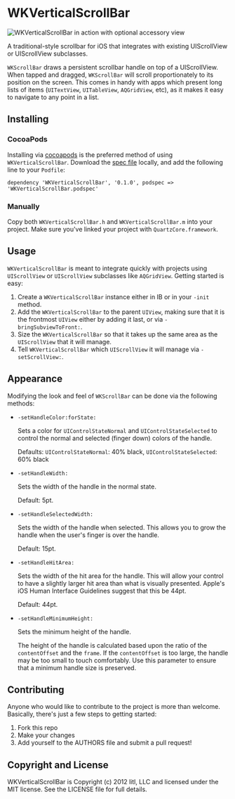 # WKVerticalScrollBar

![WKVerticalScrollBar in action with optional accessory view](https://raw.github.com/litl/WKVerticalScrollBar/master/images/demo-01.png)

A traditional-style scrollbar for iOS that integrates with existing UIScrollView or UIScrollView subclasses.

`WKScrollBar` draws a persistent scrollbar handle on top of a UIScrollView.  When tapped and dragged, `WKScrollBar` will scroll proportionately to its position on the screen.  This comes in handy with apps which present long lists of items (`UITextView`, `UITableView`, `AQGridView`, etc), as it makes it easy to navigate to any point in a list.

## Installing
### CocoaPods
Installing via [cocoapods](http://cocoapods.org) is the preferred method of using `WKVerticalScrollBar`.  Download the [spec file](https://github.com/CocoaPods/Specs/pull/262) locally, and add the following line to your `Podfile`:

    dependency 'WKVerticalScrollBar', '0.1.0', podspec => 'WKVerticalScrollBar.podspec'
    
### Manually
Copy both `WKVerticalScrollBar.h` and `WKVerticalScrollBar.m` into your project.  Make sure you've linked your project with `QuartzCore.framework`.

## Usage
`WKVerticalScrollBar` is meant to integrate quickly with projects using `UIScrollView` or `UIScrollView` subclasses like  `AQGridView`.  Getting started is easy:

1. Create a `WKVerticalScrollBar` instance either in IB or in your `-init` method.
2. Add the `WKVerticalScrollBar` to the parent `UIView`, making sure that it is the frontmost `UIView` either by adding it last, or via `-bringSubviewToFront:`.
3. Size the `WKVerticalScrollBar` so that it takes up the same area as the `UIScrollView` that it will manage.
4. Tell `WKVerticalScrollBar` which `UIScrollView` it will manage via `-setScrollView:`.

## Appearance
Modifying the look and feel of `WKScrollBar` can be done via the following methods:

* `-setHandleColor:forState:`

    Sets a color for `UIControlStateNormal` and `UIControlStateSelected` to control the normal and selected (finger down) colors of the handle.
    
    Defaults: `UIControlStateNormal`: 40% black, `UIControlStateSelected`: 60% black

* `-setHandleWidth:`

    Sets the width of the handle in the normal state.
    
    Default: 5pt.
    
* `-setHandleSelectedWidth:`

    Sets the width of the handle when selected.  This allows you to grow the handle when the user's finger is over the handle.
    
    Default: 15pt.
    
* `-setHandleHitArea:`

    Sets the width of the hit area for the handle.  This will allow your control to have a slightly larger hit area than what is visually presented.  Apple's iOS Human Interface Guidelines suggest that this be 44pt.
    
    Default: 44pt.
    
* `-setHandleMinimumHeight:`

    Sets the minimum height of the handle.
    
    The height of the handle is calculated based upon the ratio of the `contentOffset` and the `frame`.  If the `contentOffset` is too large, the handle may be too small to touch comfortably.  Use this parameter to ensure that a minimum handle size is preserved.

## Contributing
Anyone who would like to contribute to the project is more than welcome.
Basically, there's just a few steps to getting started:

1. Fork this repo
2. Make your changes
3. Add yourself to the AUTHORS file and submit a pull request!

## Copyright and License
WKVerticalScrollBar is Copyright (c) 2012 litl, LLC and licensed under the MIT license. See the LICENSE file for full details.
